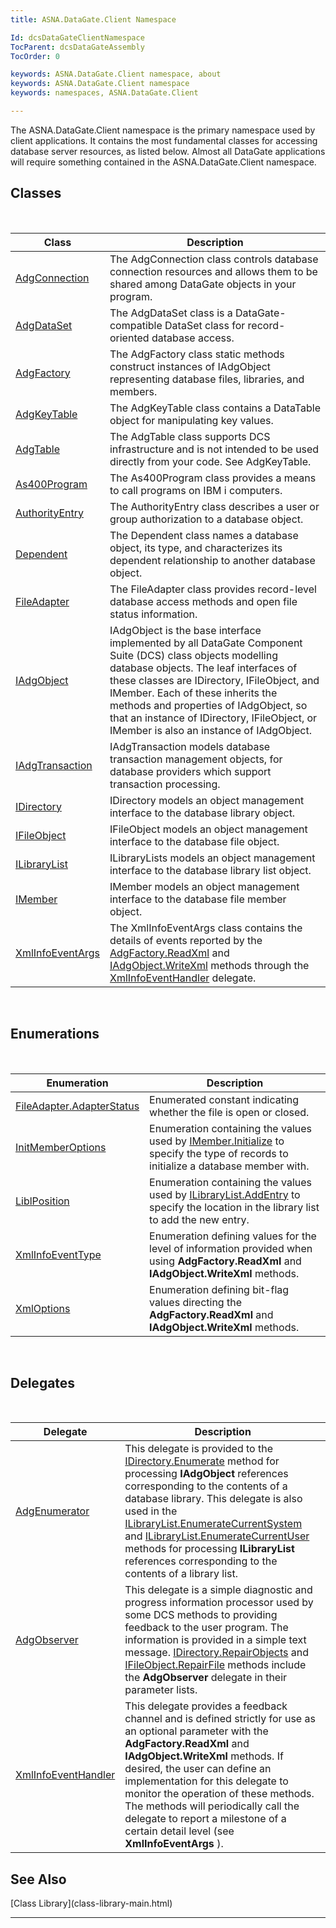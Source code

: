 ```yaml
---
title: ASNA.DataGate.Client Namespace

Id: dcsDataGateClientNamespace
TocParent: dcsDataGateAssembly
TocOrder: 0

keywords: ASNA.DataGate.Client namespace, about
keywords: ASNA.DataGate.Client namespace
keywords: namespaces, ASNA.DataGate.Client

---
```


The <span>ASNA.DataGate.Client</span> namespace is the primary namespace used by client applications. It contains the most fundamental classes for accessing database server resources, as listed below. Almost all DataGate applications will require something contained in the ASNA.DataGate.Client namespace. 
## Classes

<br />



| Class | Description |
| ---- | ---- |
| [AdgConnection](adg-connection-class.html) | The <span>AdgConnection</span> class controls database connection resources and allows them to be shared among DataGate objects in your program. |
| [AdgDataSet](adg-dataset-class.html) | The AdgDataSet class is a DataGate-compatible DataSet class for record-oriented database access. |
| [AdgFactory](adg-factory-class.html) | The AdgFactory class static methods construct instances of IAdgObject representing database files, libraries, and members. |
| [AdgKeyTable](adg-key-table-class.html) | The AdgKeyTable class contains a DataTable object for manipulating key values. |
| [AdgTable](adg-table-class.html) | The AdgTable class supports DCS infrastructure and is not intended to be used directly from your code. See AdgKeyTable. |
| [As400Program](as400program-class.html) | The <span>As400Program</span> class provides a means to call programs on IBM i computers. |
| [AuthorityEntry](authority-entry-class.html) | The AuthorityEntry class describes a user or group authorization to a database object. |
| [Dependent](dependent-class.html) | The Dependent class names a database object, its type, and characterizes its dependent relationship to another database object. |
| [FileAdapter](file-adapter-class.html) | The FileAdapter class provides record-level database access methods and open file status information. |
| [IAdgObject](iadg-object-class.html) | IAdgObject is the base interface implemented by all DataGate Component Suite (DCS) class objects modelling database objects. The leaf interfaces of these classes are IDirectory, IFileObject, and IMember. Each of these inherits the methods and properties of IAdgObject, so that an instance of IDirectory, IFileObject, or IMember is also an instance of IAdgObject. |
| [IAdgTransaction](iadg-transaction-class.html) | IAdgTransaction models database transaction management objects, for database providers which support transaction processing. |
| [IDirectory](idirectory-class.html) | IDirectory models an object management interface to the database library object. |
| [IFileObject](ifile-object-class.html) | IFileObject models an object management interface to the database file object. |
| [ILibraryList](ilibrary-list-class.html) | ILibraryLists models an object management interface to the database library list object. |
| [IMember](imember-class.html) | IMember models an object management interface to the database file member object. |
| [XmlInfoEventArgs](xml-info-event-args-class.html) | The XmlInfoEventArgs class contains the details of events reported by the [ AdgFactory.ReadXml](adg-factory-class-read-xml-method2.html) and [IAdgObject.WriteXml](dcsIAdgObjectClassWriteXmlMethod2.html) methods through the [XmlInfoEventHandler](xml-info-event-handler-delegate.html) delegate. |



<br />

## Enumerations

<br />



| Enumeration | Description |
| ---- | ---- |
| [FileAdapter.AdapterStatus](file-adapter-adapter-status-enumeration.html) | Enumerated constant indicating whether the file is open or closed. |
| [InitMemberOptions](init-member-options-enumeration.html) | Enumeration containing the values used by [ IMember.Initialize](imember-class-initialize-method.html) to specify the type of records to initialize a database member with. |
| [LiblPosition](lock-request-enumeration.html) | Enumeration containing the values used by [ ILibraryList.AddEntry](ilibrary-list-class-add-entry-method.html) to specify the location in the library list to add the new entry. |
| [XmlInfoEventType](xml-info-event-type-enumeration.html) | Enumeration defining values for the level of information provided when using **AdgFactory.ReadXml** and **IAdgObject.WriteXml** methods. |
| [XmlOptions](xml-options-enumeration.html) | Enumeration defining bit-flag values directing the **AdgFactory.ReadXml** and **IAdgObject.WriteXml** methods. |



<br />

## Delegates

<br />



| Delegate | Description |
| ---- | ---- |
| [AdgEnumerator](adg-enumerator-delegate.html) | This delegate is provided to the [ IDirectory.Enumerate](idirectory-class-enumerate-method.html) method for processing **IAdgObject** references corresponding to the contents of a database library. This delegate is also used in the [ILibraryList.EnumerateCurrentSystem](ilibrary-list-class-enumerate-current-system-method.html) and [ILibraryList.EnumerateCurrentUser](ilibrary-list-class-enumerate-current-user-method.html) methods for processing **ILibraryList** references corresponding to the contents of a library list. |
| [AdgObserver](adg-observer-delegate.html) | This delegate is a simple diagnostic and progress information processor used by some DCS methods to providing feedback to the user program. The information is provided in a simple text message. [ IDirectory.RepairObjects](idirectory-class-repair-objects-method.html) and [ IFileObject.RepairFile](ifile-object-class-repair-file-method.html) methods include the **AdgObserver** delegate in their parameter lists. |
| [XmlInfoEventHandler](xml-info-event-handler-delegate.html) | This delegate provides a feedback channel and is defined strictly for use as an optional parameter with the **AdgFactory.ReadXml** and **IAdgObject.WriteXml** methods. If desired, the user can define an implementation for this delegate to monitor the operation of these methods. The methods will periodically call the delegate to report a milestone of a certain detail level (see **XmlInfoEventArgs** ). |



## See Also

<dl />
      [Class Library](class-library-main.html)
      <br />

---

